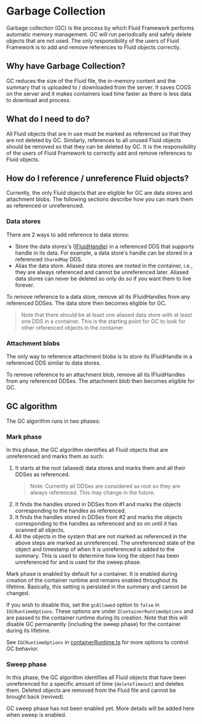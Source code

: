 # Garbage Collection
Garbage collection (GC) is the process by which Fluid Framework performs automatic memory management. GC will run periodically and safely delete objects that are not used. The only responsibility of the users of Fluid Framework is to add and remove references to Fluid objects correctly.

## Why have Garbage Collection?
GC reduces the size of the Fluid file, the in-memory content and the summary that is uploaded to / downloaded from the server. It saves COGS on the server and it makes containers load time faster as there is less data to download and process.

## What do I need to do?
All Fluid objects that are in use must be marked as referenced so that they are not deleted by GC. Similarly, references to all unused Fluid objects should be removed so that they can be deleted by GC. It is the responsibility of the users of Fluid Framework to correctly add and remove references to Fluid objects.

## How do I reference / unreference Fluid objects?
Currently, the only Fluid objects that are eligible for GC are data stores and attachment blobs. The following sections describe how you can mark them as referenced or unreferenced.
### Data stores
There are 2 ways to add reference to data stores:
  - Store the data stores's ([IFluidHandle](../../../common/lib/core-interfaces/src/handles.ts)) in a referenced DDS that supports handle in its data. For example, a data store's handle can be stored in a referenced `SharedMap` DDS.
  - Alias the data store. Aliased data stores are rooted in the container, i.e., they are always referenced and cannot be unreferenced later. Aliased data stores can never be deleted so only do so if you want them to live forever.

To remove reference to a data store, remove all its IFluidHandles from any referenced DDSes. The data store then becomes eligible for GC.

> Note that there should be at least one aliased data store with at least one DDS in a container. This is the starting point for GC to look for other referenced objects in the container.

### Attachment blobs
The only way to reference attachment blobs is to store its IFluidHandle in a referenced DDS similar to data stores.

To remove reference to an attachment blob, remove all its IFluidHandles from any referenced DDSes. The attachment blob then becomes eligible for GC.

## GC algorithm
The GC algorithm runs in two phases:

### Mark phase
In this phase, the GC algorithm identifies all Fluid objects that are unreferenced and marks them as such:
1. It starts at the root (aliased) data stores and marks them and all their DDSes as referenced.
    > Note: Currently all DDSes are considered as root so they are always referenced. This may change in the future.
2. It finds the handles stored in DDSes from #1 and marks the objects corresponding to the handles as referenced.
3. It finds the handles stored in DDSes from #2 and marks the objects corresponding to the handles as referenced and so on until it has scanned all objects.
4. All the objects in the system that are not marked as referenced in the above steps are marked as unreferenced. The unreferenced state of the object and timestamp of when it is unreferenced is added to the summary. This is used to determine how long the object has been unreferenced for and is used for the sweep phase.

Mark phase is enabled by default for a container. It is enabled during creation of the container runtime and remains enabled throughout its lifetime. Basically, this setting is persisted in the summary and cannot be changed.

If you wish to disable this, set the `gcAllowed` option to `false` in `IGCRuntimeOptions`. These options are under `IContainerRuntimeOptions` and are passed to the container runtime during its creation. Note that this will disable GC permanently (including the sweep phase) for the container during its lifetime.

See `IGCRuntimeOptions` in [containerRuntime.ts](./src/containerRuntime.ts) for more options to control GC behavior.

### Sweep phase
In this phase, the GC algorithm identifies all Fluid objects that have been unreferenced for a specific amount of time (`deleteTimeout`) and deletes them. Deleted objects are removed from the Fluid file and cannot be brought back (revived).

GC sweep phase has not been enabled yet. More details will be added here when sweep is enabled.
